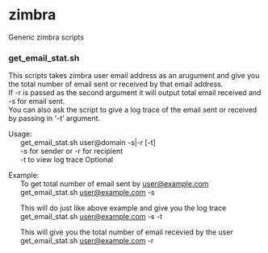 # zimbra
Generic zimbra scripts
### get_email_stat.sh
This scripts takes zimbra user email address as an arugument and give you the total number of email sent or received by that email address.  
If -r is passed as the second argument it will output total email received and -s for email sent.   
You can also ask the script to give a log trace of the email sent or received by passing in '-t' argument.

Usage:   
&nbsp;&nbsp;&nbsp;&nbsp;&nbsp;&nbsp;get_email_stat.sh user@domain -s|-r [-t]  
&nbsp;&nbsp;&nbsp;&nbsp;&nbsp;&nbsp;-s for sender or -r for recipient  
&nbsp;&nbsp;&nbsp;&nbsp;&nbsp;&nbsp;-t to view log trace Optional  

Example:  
&nbsp;&nbsp;&nbsp;&nbsp;&nbsp;&nbsp;To get total number of email sent by user@example.com   
&nbsp;&nbsp;&nbsp;&nbsp;&nbsp;&nbsp;get_email_stat.sh user@example.com -s

&nbsp;&nbsp;&nbsp;&nbsp;&nbsp;&nbsp;This will do just like above example and give you the log trace  
&nbsp;&nbsp;&nbsp;&nbsp;&nbsp;&nbsp;get_email_stat.sh user@example.com -s -t  

&nbsp;&nbsp;&nbsp;&nbsp;&nbsp;&nbsp;This will give you the total number of email recevied by the user  
&nbsp;&nbsp;&nbsp;&nbsp;&nbsp;&nbsp;get_email_stat.sh user@example.com -r  
